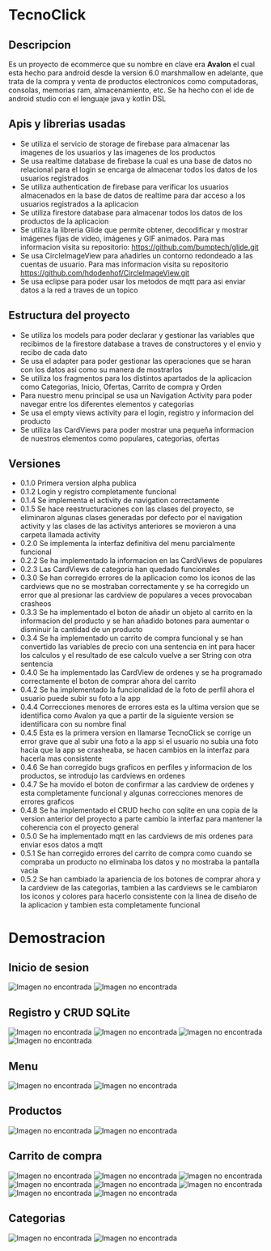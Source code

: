 # TecnoClick
## Descripcion
Es un proyecto de ecommerce que su nombre en clave era **Avalon** el cual esta hecho para android desde la version 6.0 marshmallow en adelante, que trata de la compra y venta de productos electronicos como computadoras, consolas, memorias ram, almacenamiento, etc. Se ha hecho con el ide de android studio con el lenguaje java y kotlin DSL 

## Apis y librerias usadas
- Se utiliza el servicio de storage de firebase para almacenar las imagenes de los usuarios y las imagenes de los productos
- Se usa realtime database de firebase la cual es una base de datos no relacional para el login se encarga de almacenar todos los datos de los usuarios registrados
- Se utiliza authentication de firebase para verificar los usuarios almacenados en la base de datos de realtime para dar acceso a los usuarios registrados a la aplicacion
- Se utiliza firestore database para almacenar todos los datos de los productos de la aplicacion
- Se utiliza la libreria Glide que permite obtener, decodificar y mostrar imágenes fijas de video, imágenes y GIF animados. Para mas informacion visita su repositorio: https://github.com/bumptech/glide.git
- Se usa CircleImageView para añadirles un contorno redondeado a las cuentas de usuario. Para mas informacion visita su repositorio https://github.com/hdodenhof/CircleImageView.git
- Se usa eclipse para poder usar los metodos de mqtt para asi enviar datos a la red a traves de un topico

## Estructura del proyecto
- Se utiliza los models para poder declarar y gestionar las variables que recibimos de la firestore database a traves de constructores y el envio y recibo de cada dato
- Se usa el adapter para poder gestionar las operaciones que se haran con los datos asi como su manera de mostrarlos
- Se utiliza los fragmentos para los distintos apartados de la aplicacion como Categorias, Inicio, Ofertas, Carrito de compra y Orden
- Para nuestro menu principal se usa un Navigation Activity para poder navegar entre los diferentes elementos y categorias
- Se usa el empty views activity para el login, registro y informacion del producto
- Se utiliza las CardViews para poder mostrar una pequeña informacion de nuestros elementos como populares, categorias, ofertas

## Versiones
- 0.1.0 Primera version alpha publica
- 0.1.2 Login y registro completamente funcional
- 0.1.4 Se implementa el activity de navigation correctamente
- 0.1.5 Se hace reestructuraciones con las clases del proyecto, se eliminaron algunas clases generadas por defecto por el navigation activity y las clases de las activitys anteriores se movieron a una carpeta llamada activity
- 0.2.0 Se implementa la interfaz definitiva del menu parcialmente funcional
- 0.2.2 Se ha implementado la informacion en las CardViews de populares
- 0.2.3 Las CardViews de categoria han quedado funcionales
- 0.3.0 Se han corregido errores de la aplicacion como los iconos de las cardviews que no se mostraban correctamente y se ha corregido un error que al presionar las cardview de populares a veces provocaban crasheos
- 0.3.3 Se ha implementado el boton de añadir un objeto al carrito en la informacion del producto y se han añadido botones para aumentar o disminuir la cantidad de un producto
- 0.3.4 Se ha implementado un carrito de compra funcional y se han convertido las variables de precio con una sentencia en int para hacer los calculos y el resultado de ese calculo vuelve a ser String con otra sentencia
- 0.4.0 Se ha implementado las CardView de ordenes y se ha programado correctamente el boton de comprar ahora del carrito
- 0.4.2 Se ha implementado la funcionalidad de la foto de perfil ahora el usuario puede subir su foto a la app
- 0.4.4 Correcciones menores de errores esta es la ultima version que se identifica como Avalon ya que a partir de la siguiente version se identificara con su nombre final
- 0.4.5 Esta es la primera version en llamarse TecnoClick se corrige un error grave que al subir una foto a la app si el usuario no subia una foto hacia que la app se crasheaba, se hacen cambios en la interfaz para hacerla mas consistente
- 0.4.6 Se han corregido bugs graficos en perfiles y informacion de los productos, se introdujo las cardviews en ordenes
- 0.4.7 Se ha movido el boton de confirmar a las cardview de ordenes y esta completamente funcional y algunas correcciones menores de errores graficos
- 0.4.8 Se ha implementado el CRUD hecho con sqlite en una copia de la version anterior del proyecto a parte cambio la interfaz para mantener la coherencia con el proyecto general
- 0.5.0 Se ha implementado mqtt en las cardviews de mis ordenes para enviar esos datos a mqtt
- 0.5.1 Se han corregido errores del carrito de compra como cuando se compraba un producto no eliminaba los datos y no mostraba la pantalla vacia
- 0.5.2 Se han cambiado la apariencia de los botones de comprar ahora y la cardview de las categorias, tambien a las cardviews se le cambiaron los iconos y colores para hacerlo consistente con la linea de diseño de la aplicacion y tambien esta completamente funcional


# Demostracion
## Inicio de sesion
![Imagen no encontrada](https://raw.githubusercontent.com/THECRIS2/TecnoClick/master/capturas/1.png) ![Imagen no encontrada](https://raw.githubusercontent.com/THECRIS2/TecnoClick/master/capturas/2.png)
## Registro y CRUD SQLite
![Imagen no encontrada](https://raw.githubusercontent.com/THECRIS2/TecnoClick/master/capturas/3.png) ![Imagen no encontrada](https://raw.githubusercontent.com/THECRIS2/TecnoClick/master/capturas/4.png)
![Imagen no encontrada](https://raw.githubusercontent.com/THECRIS2/TecnoClick/master/capturas/5.png) ![Imagen no encontrada](https://raw.githubusercontent.com/THECRIS2/TecnoClick/master/capturas/6.png)
## Menu
![Imagen no encontrada](https://raw.githubusercontent.com/THECRIS2/TecnoClick/master/capturas/7.png) ![Imagen no encontrada](https://raw.githubusercontent.com/THECRIS2/TecnoClick/master/capturas/8.png)
## Productos
![Imagen no encontrada](https://raw.githubusercontent.com/THECRIS2/TecnoClick/master/capturas/9.png) ![Imagen no encontrada](https://raw.githubusercontent.com/THECRIS2/TecnoClick/master/capturas/10.png)
## Carrito de compra
![Imagen no encontrada](https://raw.githubusercontent.com/THECRIS2/TecnoClick/master/capturas/11.png) ![Imagen no encontrada](https://raw.githubusercontent.com/THECRIS2/TecnoClick/master/capturas/12.png)
![Imagen no encontrada](https://raw.githubusercontent.com/THECRIS2/TecnoClick/master/capturas/13.png) ![Imagen no encontrada](https://raw.githubusercontent.com/THECRIS2/TecnoClick/master/capturas/14.png)
![Imagen no encontrada](https://raw.githubusercontent.com/THECRIS2/TecnoClick/master/capturas/15.png) ![Imagen no encontrada](https://raw.githubusercontent.com/THECRIS2/TecnoClick/master/capturas/16.png)
![Imagen no encontrada](https://raw.githubusercontent.com/THECRIS2/TecnoClick/master/capturas/17.png) ![Imagen no encontrada](https://raw.githubusercontent.com/THECRIS2/TecnoClick/master/capturas/18.png)
## Categorias
![Imagen no encontrada](https://raw.githubusercontent.com/THECRIS2/TecnoClick/master/capturas/19.png)
![Imagen no encontrada](https://raw.githubusercontent.com/THECRIS2/TecnoClick/master/capturas/20.png)

